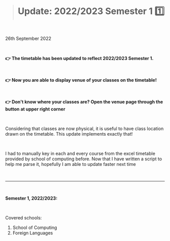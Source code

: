 > # Update: 2022/2023 Semester 1 1️⃣

<br>

26th September 2022

<br>

**👉 The timetable has been updated to reflect 2022/2023 Semester 1.**

<br>

**👉 Now you are able to display venue of your classes on the timetable!**

<br>

**👉 Don't know where your classes are? Open the venue page through the button at upper right corner**

<br>

Considering that classes are now physical, it is useful to have class location drawn on the timetable. This update
implements exactly that!

<br>

I had to manually key in each and every course from the excel timetable provided by school of computing before. Now that I have written a script to help me parse it, hopefully I am able to update faster next time


<br>

---
<br>

**Semester 1, 2022/2023:**

<br>

Covered schools:

1. School of Computing
1. Foreign Languages